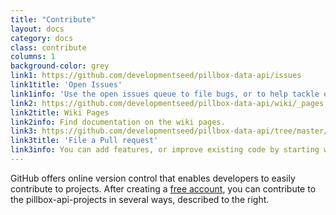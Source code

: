 ```yaml
---
title: "Contribute"
layout: docs
category: docs
class: contribute
columns: 1
background-color: grey
link1: https://github.com/developmentseed/pillbox-data-api/issues
link1title: 'Open Issues'
link1info: 'Use the open issues queue to file bugs, or to help tackle existing issues.'
link2: https://github.com/developmentseed/pillbox-data-api/wiki/_pages
link2title: Wiki Pages
link2info: Find documentation on the wiki pages. 
link3: https://github.com/developmentseed/pillbox-data-api/tree/master/api
link3title: 'File a Pull request'
link3info: You can add features, or improve existing code by starting work on a new branch. After you've completed your update, submit a pull requests for the repository owners to review before merging to the master branch. 
---
```


GitHub offers online version control that enables developers to easily contribute to projects. After creating a [free account](https://github.com/), you can contribute to the pillbox-api-projects in several ways, described to the right.
